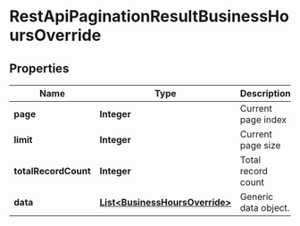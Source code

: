 
# RestApiPaginationResultBusinessHoursOverride

## Properties
Name | Type | Description | Notes
------------ | ------------- | ------------- | -------------
**page** | **Integer** | Current page index | 
**limit** | **Integer** | Current page size | 
**totalRecordCount** | **Integer** | Total record count | 
**data** | [**List&lt;BusinessHoursOverride&gt;**](BusinessHoursOverride.md) | Generic data object. | 



